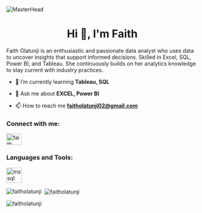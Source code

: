 ![MasterHead](https://media.licdn.com/dms/image/v2/D4D12AQFOan67rg3q8Q/article-cover_image-shrink_720_1280/article-cover_image-shrink_720_1280/0/1693761336583?e=2147483647&v=beta&t=xC6-mOhY1QCEddyWgWdcnZ_BiHz5IaSOSVU6Op3PIQ0)
<h1 align="center">Hi 👋, I'm Faith </h1>

Faith Olatunji is an enthusiastic and passionate data analyst who uses data to uncover insights that support informed decisions. Skilled in Excel, SQL, Power BI, and Tableau. She continuously builds on her analytics knowledge to stay current with industry practices.
- 🌱 I’m currently learning **Tableau, SQL**

- 💬 Ask me about **EXCEL, Power BI**

- 📫 How to reach me **faitholatunji02@gmail.com**

<h3 align="left">Connect with me:</h3>
<p align="left">
<a href="https://linkedin.com/in/faith olatunji" target="blank"><img align="center" src="https://raw.githubusercontent.com/rahuldkjain/github-profile-readme-generator/master/src/images/icons/Social/linked-in-alt.svg" alt="faith olatunji" height="30" width="40" /></a>
</p>

<h3 align="left">Languages and Tools:</h3>
<p align="left"> <a href="https://www.microsoft.com/en-us/sql-server" target="_blank" rel="noreferrer"> <img src="https://www.svgrepo.com/show/303229/microsoft-sql-server-logo.svg" alt="mssql" width="40" height="40"/> </a> </p>

<p><img align="left" src="https://github-readme-stats.vercel.app/api/top-langs?username=faitholatunji&show_icons=true&locale=en&layout=compact" alt="faitholatunji" /></p>

<p>&nbsp;<img align="center" src="https://github-readme-stats.vercel.app/api?username=faitholatunji&show_icons=true&locale=en" alt="faitholatunji" /></p>

<p><img align="center" src="https://github-readme-streak-stats.herokuapp.com/?user=faitholatunji&" alt="faitholatunji" /></p>
